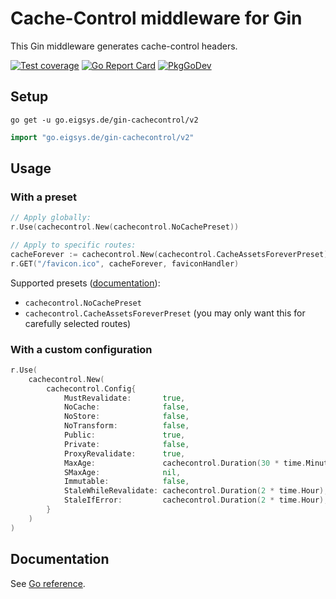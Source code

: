# Cache-Control middleware for Gin

This Gin middleware generates cache-control headers.

[![Test coverage](https://img.shields.io/badge/coverage-100%25-success)](https://github.com/joeig/gin-cachecontrol/tree/master/.github/testcoverage.yml)
[![Go Report Card](https://goreportcard.com/badge/go.eigsys.de/gin-cachecontrol/v2)](https://goreportcard.com/report/go.eigsys.de/gin-cachecontrol/v2)
[![PkgGoDev](https://pkg.go.dev/badge/go.eigsys.de/gin-cachecontrol/v2)](https://pkg.go.dev/go.eigsys.de/gin-cachecontrol/v2)

## Setup

```shell
go get -u go.eigsys.de/gin-cachecontrol/v2
```

```go
import "go.eigsys.de/gin-cachecontrol/v2"
```

## Usage

### With a preset

```go
// Apply globally:
r.Use(cachecontrol.New(cachecontrol.NoCachePreset))

// Apply to specific routes:
cacheForever := cachecontrol.New(cachecontrol.CacheAssetsForeverPreset)
r.GET("/favicon.ico", cacheForever, faviconHandler)
```

Supported presets ([documentation](https://pkg.go.dev/go.eigsys.de/gin-cachecontrol/v2#pkg-variables)):

* `cachecontrol.NoCachePreset`
* `cachecontrol.CacheAssetsForeverPreset` (you may only want this for carefully selected routes)

### With a custom configuration

```go
r.Use(
    cachecontrol.New(
        cachecontrol.Config{
            MustRevalidate:       true,
            NoCache:              false,
            NoStore:              false,
            NoTransform:          false,
            Public:               true,
            Private:              false,
            ProxyRevalidate:      true,
            MaxAge:               cachecontrol.Duration(30 * time.Minute),
            SMaxAge:              nil,
            Immutable:            false,
            StaleWhileRevalidate: cachecontrol.Duration(2 * time.Hour),
            StaleIfError:         cachecontrol.Duration(2 * time.Hour),
        }
    )
)
```

## Documentation

See [Go reference](https://pkg.go.dev/go.eigsys.de/gin-cachecontrol/v2).

